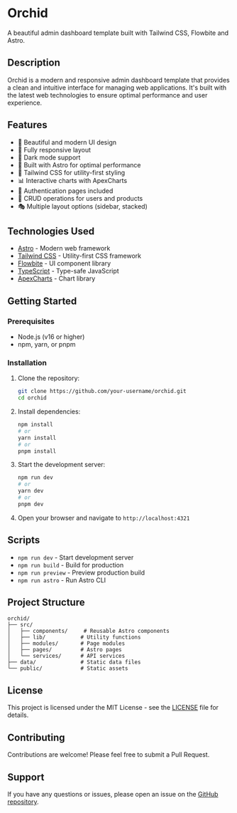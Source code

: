 # Orchid

A beautiful admin dashboard template built with Tailwind CSS, Flowbite and Astro.

## Description

Orchid is a modern and responsive admin dashboard template that provides a clean and intuitive interface for managing web applications. It's built with the latest web technologies to ensure optimal performance and user experience.

## Features

- 🎨 Beautiful and modern UI design
- 📱 Fully responsive layout
- 🌙 Dark mode support
- 🚀 Built with Astro for optimal performance
- 🎯 Tailwind CSS for utility-first styling
- 📊 Interactive charts with ApexCharts
- 🔐 Authentication pages included
- 📝 CRUD operations for users and products
- 🎭 Multiple layout options (sidebar, stacked)

## Technologies Used

- [Astro](https://astro.build/) - Modern web framework
- [Tailwind CSS](https://tailwindcss.com/) - Utility-first CSS framework
- [Flowbite](https://flowbite.com/) - UI component library
- [TypeScript](https://www.typescriptlang.org/) - Type-safe JavaScript
- [ApexCharts](https://apexcharts.com/) - Chart library

## Getting Started

### Prerequisites

- Node.js (v16 or higher)
- npm, yarn, or pnpm

### Installation

1. Clone the repository:
   ```bash
   git clone https://github.com/your-username/orchid.git
   cd orchid
   ```

2. Install dependencies:
   ```bash
   npm install
   # or
   yarn install
   # or
   pnpm install
   ```

3. Start the development server:
   ```bash
   npm run dev
   # or
   yarn dev
   # or
   pnpm dev
   ```

4. Open your browser and navigate to `http://localhost:4321`

## Scripts

- `npm run dev` - Start development server
- `npm run build` - Build for production
- `npm run preview` - Preview production build
- `npm run astro` - Run Astro CLI

## Project Structure

```
orchid/
├── src/
│   ├── components/     # Reusable Astro components
│   ├── lib/           # Utility functions
│   ├── modules/       # Page modules
│   ├── pages/         # Astro pages
│   └── services/      # API services
├── data/              # Static data files
└── public/            # Static assets
```

## License

This project is licensed under the MIT License - see the [LICENSE](LICENSE) file for details.

## Contributing

Contributions are welcome! Please feel free to submit a Pull Request.

## Support

If you have any questions or issues, please open an issue on the [GitHub repository](https://github.com/your-username/orchid/issues).
